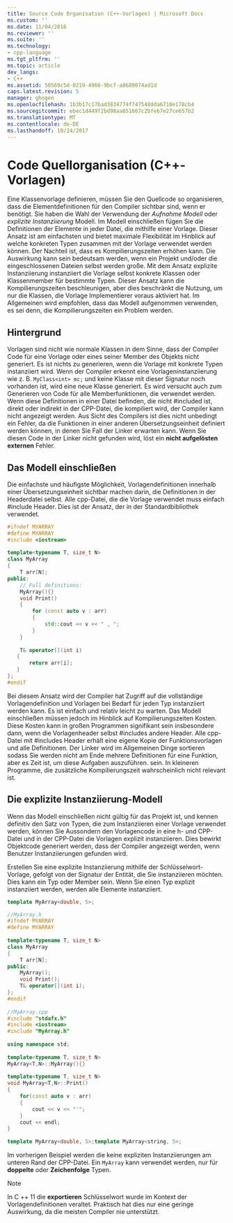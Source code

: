 ```yaml
---
title: Source Code Organisation (C++-Vorlagen) | Microsoft Docs
ms.custom: ''
ms.date: 11/04/2016
ms.reviewer: ''
ms.suite: ''
ms.technology:
- cpp-language
ms.tgt_pltfrm: ''
ms.topic: article
dev_langs:
- C++
ms.assetid: 50569c5d-0219-4966-9bcf-a8689074ad1d
caps.latest.revision: 5
manager: ghogen
ms.openlocfilehash: 1b3b17c17bad3834774f747548dda6710e178cb4
ms.sourcegitcommit: ebec1d449f2bd98aa851667c2bfeb7e27ce657b2
ms.translationtype: MT
ms.contentlocale: de-DE
ms.lasthandoff: 10/24/2017
---
```

# <a name="source-code-organization-c-templates"></a>Code Quellorganisation (C++-Vorlagen)

Eine Klassenvorlage definieren, müssen Sie den Quellcode so organisieren, dass die Elementdefinitionen für den Compiler sichtbar sind, wenn er benötigt.   Sie haben die Wahl der Verwendung der *Aufnahme Modell* oder *explizite Instanziierung* Modell. Im Modell einschließen fügen Sie die Definitionen der Elemente in jeder Datei, die mithilfe einer Vorlage. Dieser Ansatz ist am einfachsten und bietet maximale Flexibilität im Hinblick auf welche konkreten Typen zusammen mit der Vorlage verwendet werden können. Der Nachteil ist, dass es Kompilierungszeiten erhöhen kann. Die Auswirkung kann sein bedeutsam werden, wenn ein Projekt und/oder die eingeschlossenen Dateien selbst werden große. Mit dem Ansatz explizite Instanziierung instanziiert die Vorlage selbst konkrete Klassen oder Klassenmember für bestimmte Typen.  Dieser Ansatz kann die Kompilierungszeiten beschleunigen, aber dies beschränkt die Nutzung, um nur die Klassen, die Vorlage Implementierer voraus aktiviert hat. Im Allgemeinen wird empfohlen, dass das Modell aufgenommen verwenden, es sei denn, die Kompilierungszeiten ein Problem werden.  
  
## <a name="background"></a>Hintergrund

 Vorlagen sind nicht wie normale Klassen in dem Sinne, dass der Compiler Code für eine Vorlage oder eines seiner Member des Objekts nicht generiert. Es ist nichts zu generieren, wenn die Vorlage mit konkrete Typen instanziiert wird. Wenn der Compiler erkennt eine Vorlageninstanziierung wie z. B. `MyClass<int> mc;` und keine Klasse mit dieser Signatur noch vorhanden ist, wird eine neue Klasse generiert. Es wird versucht auch zum Generieren von Code für alle Memberfunktionen, die verwendet werden. Wenn diese Definitionen in einer Datei befinden, die nicht #included ist, direkt oder indirekt in der CPP-Datei, die kompiliert wird, der Compiler kann nicht angezeigt werden.  Aus Sicht des Compilers ist dies nicht unbedingt ein Fehler, da die Funktionen in einer anderen Übersetzungseinheit definiert werden können, in denen Sie Fall der Linker erwarten kann.  Wenn Sie diesen Code in der Linker nicht gefunden wird, löst ein **nicht aufgelösten externen** Fehler.  

## <a name="the-inclusion-model"></a>Das Modell einschließen

 Die einfachste und häufigste Möglichkeit, Vorlagendefinitionen innerhalb einer Übersetzungseinheit sichtbar machen darin, die Definitionen in der Headerdatei selbst.  Alle cpp-Datei, die die Vorlage verwendet muss einfach #include Header. Dies ist der Ansatz, der in der Standardbibliothek verwendet.  
  
```cpp
#ifndef MYARRAY  
#define MYARRAY  
#include <iostream>  
  
template<typename T, size_t N>  
class MyArray  
{  
    T arr[N];  
public:  
    // Full definitions:  
    MyArray(){}  
    void Print()  
    {  
        for (const auto v : arr)  
        {  
            std::cout << v << " , ";  
        }  
    }  
  
    T& operator[](int i)  
   {  
       return arr[i];  
   }   
};  
#endif  
```  
  
 Bei diesem Ansatz wird der Compiler hat Zugriff auf die vollständige Vorlagendefinition und Vorlagen bei Bedarf für jeden Typ instanziiert werden kann. Es ist einfach und relativ leicht zu warten. Das Modell einschließen müssen jedoch im Hinblick auf Kompilierungszeiten Kosten.   Diese Kosten kann in großen Programmen signifikant sein insbesondere dann, wenn die Vorlagenheader selbst #includes andere Header. Alle cpp-Datei mit #includes Header erhält eine eigene Kopie der Funktionsvorlagen und alle Definitionen. Der Linker wird im Allgemeinen Dinge sortieren sodass Sie werden nicht am Ende mehrere Definitionen für eine Funktion, aber es Zeit ist, um diese Aufgaben auszuführen. sein. In kleineren Programme, die zusätzliche Kompilierungszeit wahrscheinlich nicht relevant ist.  
  
## <a name="the-explicit-instantiation-model"></a>Die explizite Instanziierung-Modell

 Wenn das Modell einschließen nicht gültig für das Projekt ist, und kennen definitiv den Satz von Typen, die zum Instanziieren einer Vorlage verwendet werden, können Sie Aussondern den Vorlagencode in eine h- und CPP-Datei und in der CPP-Datei die Vorlagen explizit instanziieren. Dies bewirkt Objektcode generiert werden, dass der Compiler angezeigt werden, wenn Benutzer Instanziierungen gefunden wird.  
  
 Erstellen Sie eine explizite Instanziierung mithilfe der Schlüsselwort-Vorlage, gefolgt von der Signatur der Entität, die Sie instanziieren möchten. Dies kann ein Typ oder Member sein. Wenn Sie einen Typ explizit instanziiert werden, werden alle Elemente instanziiert.  
  
```cpp
template MyArray<double, 5>;  
```  
  
```cpp
//MyArray.h  
#ifndef MYARRAY  
#define MYARRAY  
  
template<typename T, size_t N>  
class MyArray  
{  
    T arr[N];  
public:  
    MyArray();  
    void Print();  
    T& operator[](int i);  
};  
#endif  
  
//MyArray.cpp  
#include "stdafx.h"  
#include <iostream>  
#include "MyArray.h"  
  
using namespace std;  
  
template<typename T, size_t N>  
MyArray<T,N>::MyArray(){}  
  
template<typename T, size_t N>  
void MyArray<T,N>::Print()  
{  
    for(const auto v : arr)  
    {  
        cout << v << "'";  
    }  
    cout << endl;  
}  
  
template MyArray<double, 5>;template MyArray<string, 5>;  
```  
  
 Im vorherigen Beispiel werden die keine expliziten Instanziierungen am unteren Rand der CPP-Datei. Ein `MyArray` kann verwendet werden, nur für **doppelte** oder **Zeichenfolge** Typen.  
  
> [!NOTE]
>  In C ++ 11 die **exportieren** Schlüsselwort wurde im Kontext der Vorlagendefinitionen veraltet. Praktisch hat dies nur eine geringe Auswirkung, da die meisten Compiler nie unterstützt.
